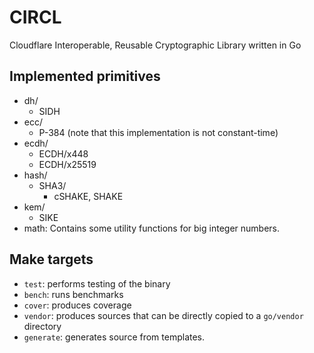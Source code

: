 # CIRCL

Cloudflare Interoperable, Reusable Cryptographic Library written in Go

## Implemented primitives
* dh/
    - SIDH
* ecc/
    - P-384 (note that this implementation is not constant-time)
* ecdh/
    - ECDH/x448
    - ECDH/x25519
* hash/
    - SHA3/
        * cSHAKE, SHAKE
* kem/
    - SIKE
* math: Contains some utility functions for big integer numbers.

## Make targets

* ``test``: performs testing of the binary
* ``bench``: runs benchmarks
* ``cover``: produces coverage
* ``vendor``: produces sources that can be directly copied to a ``go/vendor`` directory
* ``generate``: generates source from templates.
